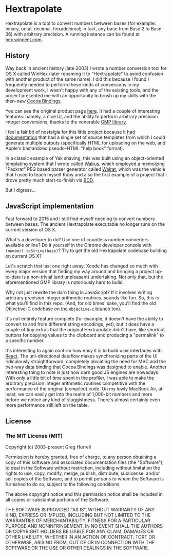 # Hextrapolate

Hextrapolate is a tool to convert numbers between bases (for example: binary, octal, decimal, hexadecimal; in fact, any base from Base 2 to Base 36) with arbitrary precision. A running instance can be found at [hex.wincent.com](http://hex.wincent.com).

## History

Way back in ancient history (late 2003) I wrote a number conversion tool for OS X called WinHex (later renaming it to "Hextrapolate" to avoid confusion with another product of the same name). I did this because I found I frequently needed to perform these kinds of conversions in my development work, I wasn't happy with any of the existing tools, and the project presented me with an opportunity to brush up my skills with the then-new [Cocoa Bindings](http://cocoadevcentral.com/articles/000080.php).

You can see the original product page [here](http://www.wincent.com/a/products/hextrapolate/). It had a couple of interesting features: namely, a nice UI, and the ability to perform arbitrary precision integer conversions, thanks to the venerable [GMP library](https://gmplib.org/).

I feel a fair bit of nostalgia for this little project because it [had documentation](http://www.wincent.com/a/products/hextrapolate/help/front_page.html) that had a single set of source templates from which I could generate multiple outputs (specifically HTML for uploading on the web, and Apple's bastardized pseudo-HTML "help book" format).

In a classic example of Yak shaving, this was built using an object-oriented templating system that I wrote called [Walrus](https://github.com/wincent/walrus), which employed a memoizing "Packrat" PEG based parser generator called [Walrat](https://github.com/wincent/walrat), which was the vehicle that I used to teach myself Ruby and also the first example of a project that I drove pretty much start-to-finish via [BDD](https://en.wikipedia.org/wiki/Behavior-driven_development).

But I digress...

## JavaScript implementation

Fast forward to 2015 and I still find myself needing to convert numbers between bases. The ancient Hextrapolate executable no longer runs on the current version of OS X.

What's a developer to do? Use one of countless number converters available online? Do it yourself in the Chrome developer console with `(number).toString(base)`? Try to get the old Hextrapolate codebase building on current OS X?

Let's scratch that last one right away: Xcode has changed so much with every major version that finding my way around and bringing a project up-to-date is a non-trivial (and unpleasant) undertaking. Not only that, but the aforementioned GMP library is notoriously hard to build.

Why not just rewrite the darn thing in JavaScript? If it involves writing arbitrary precision integer arithmetic routines, sounds like fun. So, this is what you'll find in this repo. (And, for old times' sake, you'll find the old Objective-C codebase on [the `objective-c` branch](https://github.com/wincent/walrat/tree/master) too).

It's not entirely feature complete (for example, it doesn't have the ability to convert to and from different string encodings, yet), but it does have a couple of tiny extras that the original Hextrapolate didn't have, like shortcut buttons for copying values to the clipboard and producing a "permalink" to a specific number.

It's interesting to again confirm how easy it is to build user interfaces with [React](http://facebook.github.io/react/). The uni-directional dataflow makes synchronizing parts of the UI ridiculously straightforward, completely obviating the need for MVC and the two-way data binding that Cocoa Bindings was designed to enable. Another interesting thing to note is just how darn good JS engines are nowadays. With only a little bit of time spent in the profiler, I was able to make the arbitrary precision integer arithmetic routines competitive with the performance of the original (compiled) code. On my lowly MacBook Air, at least, we can easily get into the realm of 1,000-bit numbers and more before we notice any kind of sluggishness. There's almost certainly even more performance still left on the table.

## License

### The MIT License (MIT)

Copyright (c) 2003-present Greg Hurrell

Permission is hereby granted, free of charge, to any person obtaining a copy
of this software and associated documentation files (the "Software"), to deal
in the Software without restriction, including without limitation the rights
to use, copy, modify, merge, publish, distribute, sublicense, and/or sell
copies of the Software, and to permit persons to whom the Software is
furnished to do so, subject to the following conditions:

The above copyright notice and this permission notice shall be included in all
copies or substantial portions of the Software.

THE SOFTWARE IS PROVIDED "AS IS", WITHOUT WARRANTY OF ANY KIND, EXPRESS OR
IMPLIED, INCLUDING BUT NOT LIMITED TO THE WARRANTIES OF MERCHANTABILITY,
FITNESS FOR A PARTICULAR PURPOSE AND NONINFRINGEMENT. IN NO EVENT SHALL THE
AUTHORS OR COPYRIGHT HOLDERS BE LIABLE FOR ANY CLAIM, DAMAGES OR OTHER
LIABILITY, WHETHER IN AN ACTION OF CONTRACT, TORT OR OTHERWISE, ARISING FROM,
OUT OF OR IN CONNECTION WITH THE SOFTWARE OR THE USE OR OTHER DEALINGS IN THE
SOFTWARE.
